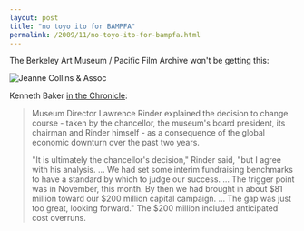 ```yaml
---
layout: post
title: "no toyo ito for BAMPFA"
permalink: /2009/11/no-toyo-ito-for-bampfa.html
---
```


<p>The Berkeley Art Museum / Pacific Film Archive won't be getting this:</p>

<p><img class="asset  asset-image at-xid-6a00d8341c4f5f53ef012875b4f455970c" alt=" Jeanne Collins &amp; Assoc" src="https://sippey.typepad.com/.a/6a00d8341c4f5f53ef012875b4f455970c-500wi"  /></p>

<p>Kenneth Baker <a href="http://www.sfgate.com/cgi-bin/article.cgi?f=/c/a/2009/11/18/MN721AM4LA.DTL">in the Chronicle</a>:</p>

<blockquote>
  <p>Museum Director Lawrence Rinder explained the decision to change course - taken by the chancellor, the museum's board president, its chairman and Rinder himself - as a consequence of the global economic downturn over the past two years.</p>

  <p>"It is ultimately the chancellor's decision," Rinder said, "but I agree with his analysis. ... We had set some interim fundraising benchmarks to have a standard by which to judge our success. ... The trigger point was in November, this month. By then we had brought in about $81 million toward our $200 million capital campaign. ... The gap was just too great, looking forward." The $200 million included anticipated cost overruns.</p>
</blockquote>



